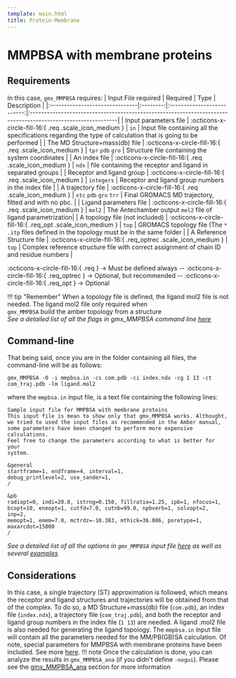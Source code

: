 ```yaml
---
template: main.html
title: Protein-Membrane
---
```


# MMPBSA with membrane proteins
## Requirements

In this case, `gmx_MMPBSA` requires:
| Input File required            | Required |           Type             | Description |
|:-------------------------------|:--------:|:--------------------------:|:-------------------------------------------------------------------------------------------------------------|
| Input parameters file          | :octicons-x-circle-fill-16:{ .req .scale_icon_medium } |           `in`          | Input file containing all the specifications regarding the type of calculation that is going to be performed |
| The MD Structure+mass(db) file | :octicons-x-circle-fill-16:{ .req .scale_icon_medium } |    `tpr` `pdb` `gro`    | Structure file containing the system coordinates |
| An index file                  | :octicons-x-circle-fill-16:{ .req .scale_icon_medium } |          `ndx`    | file containing the receptor and ligand in separated groups |
| Receptor and ligand group      | :octicons-x-circle-fill-16:{ .req .scale_icon_medium } |        `integers`       | Receptor and ligand group numbers in the index file |
| A trajectory file              | :octicons-x-circle-fill-16:{ .req .scale_icon_medium } | `xtc` `pdb` `gro` `trr` | Final GROMACS MD trajectory, fitted and with no pbc. |
| Ligand parameters file         | :octicons-x-circle-fill-16:{ .req .scale_icon_medium } |          `mol2`         | The Antechamber output  `mol2` file of ligand parametrization|
| A topology file (not included) | :octicons-x-circle-fill-16:{ .req_opt .scale_icon_medium }    |           `top`         | GROMACS topology file (The `* .itp` files defined in the topology must be in the same folder |
| A Reference Structure file     | :octicons-x-circle-fill-16:{ .req_optrec .scale_icon_medium } |           `top`         | Complex reference structure file with correct assignment of chain ID and residue numbers |
              
:octicons-x-circle-fill-16:{ .req } -> Must be defined always -- :octicons-x-circle-fill-16:{ .req_optrec } -> 
Optional, but recommended -- :octicons-x-circle-fill-16:{ .req_opt } -> Optional

!!! tip "Remember"
    When a topology file is defined, the ligand mol2 file is not needed. The ligand mol2 file only required when  
    `gmx_MMPBSA` build the amber topology from a structure  
_See a detailed list of all the flags in gmx_MMPBSA command line [here][1]_

## Command-line
That being said, once you are in the folder containing all files, the command-line will be as follows:

    gmx_MMPBSA -O -i mmpbsa.in -cs com.pdb -ci index.ndx -cg 1 13 -ct com_traj.pdb -lm ligand.mol2

where the `mmpbsa.in` input file, is a text file containing the following lines:

``` linenums="1"
Sample input file for MMPBSA with membrane proteins
This input file is mean to show only that gmx_MMPBSA works. Althought,
we tried to used the input files as recommended in the Amber manual, 
some parameters have been changed to perform more expensive calculations.
Feel free to change the parameters according to what is better for your
system.

&general
startframe=1, endframe=4, interval=1,
debug_printlevel=2, use_sander=1,
/

&pb
radiopt=0, indi=20.0, istrng=0.150, fillratio=1.25, ipb=1, nfocus=1,
bcopt=10, eneopt=1, cutfd=7.0, cutnb=99.0, npbverb=1, solvopt=2, inp=2,
memopt=1, emem=7.0, mctrdz=-10.383, mthick=36.086, poretype=1,
maxarcdot=15000
/
```

_See a detailed list of all the options in `gmx_MMPBSA` input file [here][2] as well as several [examples][3]_

  

## Considerations
In this case, a single trajectory (ST) approximation is followed, which means the receptor and ligand structures and
trajectories will be obtained from that of the complex. To do so, a MD Structure+mass(db) file (`com.pdb`), an index file (`index.ndx`),
a trajectory file (`com_traj.pdb`), and both the receptor and ligand group numbers in the index file (`1 13`) are needed.
A ligand .mol2 file is also needed for generating the ligand topology. The `mmpbsa.in` input file will contain all the
parameters needed for the MM/PB(GB)SA calculation. Of note, special parameters for MMPBSA with membrane proteins have
been included. See more [here](https://ambermd.org/doc12/Amber20.pdf#subsection.6.2.4).
!!! note
    Once the calculation is done, you can analyze the results in `gmx_MMPBSA_ana` (if you didn't define `-nogui`). 
    Please see the [gmx_MMPBSA_ana][4] section for more information
  
  
  [1]: ../../command-line.md#gmx_mmpbsa-command-line
  [2]: ../../input_file.md#the-input-file
  [3]: ../../input_file.md#sample-input-files
  [4]: ../../analyzer.md#gmx_mmpbsa_ana